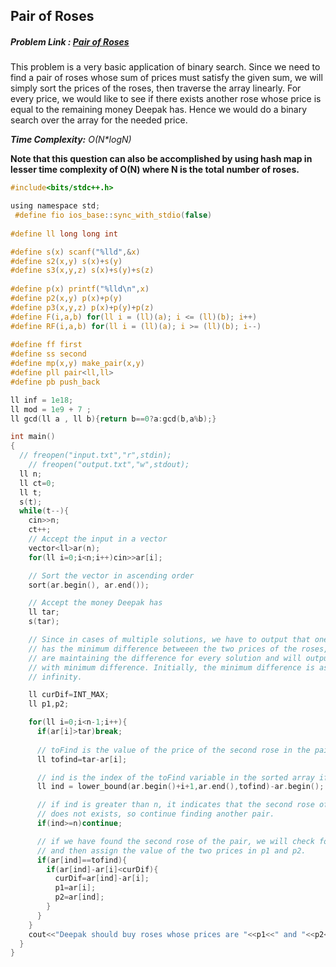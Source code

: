 ## Pair of Roses
##### Problem Link : [Pair of Roses](https://hack.codingblocks.com/contests/c/133/696)  

This problem is a very basic application of binary search. Since we need to find a pair of roses whose sum of prices must satisfy the given sum, we will simply sort the prices of the roses, then traverse the array linearly. For every price, we would like to see if there exists another rose whose price is equal to the remaining money Deepak has. Hence we would do a binary search over the 
array for the needed price.

_**Time Complexity:** O(N*logN)_

**Note that this question can also be accomplished by using hash map in lesser time complexity of O(N) where N is the total number of roses.**



```C
#include<bits/stdc++.h>

using namespace std;
 #define fio ios_base::sync_with_stdio(false)
 
#define ll long long int

#define s(x) scanf("%lld",&x)
#define s2(x,y) s(x)+s(y)
#define s3(x,y,z) s(x)+s(y)+s(z)
 
#define p(x) printf("%lld\n",x)
#define p2(x,y) p(x)+p(y)
#define p3(x,y,z) p(x)+p(y)+p(z)
#define F(i,a,b) for(ll i = (ll)(a); i <= (ll)(b); i++)
#define RF(i,a,b) for(ll i = (ll)(a); i >= (ll)(b); i--)
 
#define ff first
#define ss second
#define mp(x,y) make_pair(x,y)
#define pll pair<ll,ll>
#define pb push_back

ll inf = 1e18;
ll mod = 1e9 + 7 ;
ll gcd(ll a , ll b){return b==0?a:gcd(b,a%b);}

int main()
{
  // freopen("input.txt","r",stdin);
    // freopen("output.txt","w",stdout);
  ll n;
  ll ct=0;
  ll t;
  s(t);
  while(t--){
    cin>>n;
    ct++;
    // Accept the input in a vector 
    vector<ll>ar(n);
    for(ll i=0;i<n;i++)cin>>ar[i];

    // Sort the vector in ascending order
    sort(ar.begin(), ar.end());

    // Accept the money Deepak has
    ll tar;
    s(tar);

    // Since in cases of multiple solutions, we have to output that one which
    // has the minimum difference betweeen the two prices of the roses, so we
    // are maintaining the difference for every solution and will output the one
    // with minimum difference. Initially, the minimum difference is assumed to be 
    // infinity.

    ll curDif=INT_MAX;
    ll p1,p2;

    for(ll i=0;i<n-1;i++){
      if(ar[i]>tar)break;
      
      // toFind is the value of the price of the second rose in the pair
      ll tofind=tar-ar[i];

      // ind is the index of the toFind variable in the sorted array if it exists
      ll ind = lower_bound(ar.begin()+i+1,ar.end(),tofind)-ar.begin();

      // if ind is greater than n, it indicates that the second rose of the pair 
      // does not exists, so continue finding another pair.
      if(ind>=n)continue;

      // if we have found the second rose of the pair, we will check for the minimum difference condition
      // and then assign the value of the two prices in p1 and p2.
      if(ar[ind]==tofind){
        if(ar[ind]-ar[i]<curDif){
          curDif=ar[ind]-ar[i];
          p1=ar[i];
          p2=ar[ind];
        }
      }
    }
    cout<<"Deepak should buy roses whose prices are "<<p1<<" and "<<p2<<"."<<endl;
  }
}
```